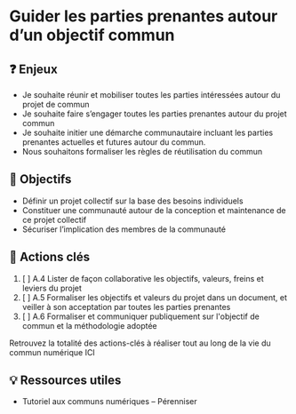 # Guider les parties prenantes autour d’un objectif commun

## ❓ Enjeux

* Je souhaite réunir et mobiliser toutes les parties intéressées autour du projet de commun
* Je souhaite faire s’engager toutes les parties prenantes autour du projet commun
* Je souhaite initier une démarche communautaire incluant les parties prenantes actuelles et futures autour du commun.
* Nous souhaitons formaliser les règles de réutilisation du commun

## 🎯 Objectifs

* Définir un projet collectif sur la base des besoins individuels
* Constituer une communauté autour de la conception et maintenance de ce projet collectif
* Sécuriser l’implication des membres de la communauté

## 📑 Actions clés

1. [ ] A.4 Lister de façon collaborative les objectifs, valeurs, freins et leviers du projet
2. [ ] A.5 Formaliser les objectifs et valeurs du projet dans un document, et veiller à son acceptation par toutes les parties prenantes
3. [ ] A.6 Formaliser et communiquer publiquement sur l'objectif de commun et la méthodologie adoptée

Retrouvez la totalité des actions-clés à réaliser tout au long de la vie du commun numérique ICI

## 💡 Ressources utiles

* Tutoriel aux communs numériques – Pérenniser

